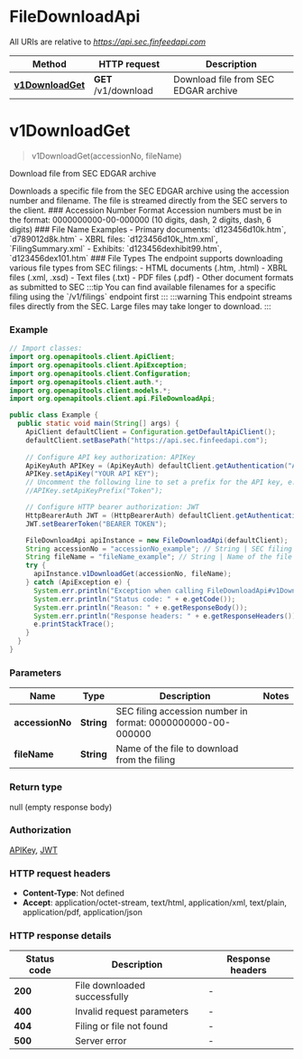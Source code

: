 # FileDownloadApi

All URIs are relative to *https://api.sec.finfeedapi.com*

| Method | HTTP request | Description |
|------------- | ------------- | -------------|
| [**v1DownloadGet**](FileDownloadApi.md#v1DownloadGet) | **GET** /v1/download | Download file from SEC EDGAR archive |


<a id="v1DownloadGet"></a>
# **v1DownloadGet**
> v1DownloadGet(accessionNo, fileName)

Download file from SEC EDGAR archive

Downloads a specific file from the SEC EDGAR archive using the accession number and filename. The file is streamed directly from the SEC servers to the client.  ### Accession Number Format Accession numbers must be in the format: 0000000000-00-000000 (10 digits, dash, 2 digits, dash, 6 digits)  ### File Name Examples - Primary documents: &#x60;d123456d10k.htm&#x60;, &#x60;d789012d8k.htm&#x60; - XBRL files: &#x60;d123456d10k_htm.xml&#x60;, &#x60;FilingSummary.xml&#x60; - Exhibits: &#x60;d123456dexhibit99.htm&#x60;, &#x60;d123456dex101.htm&#x60;  ### File Types The endpoint supports downloading various file types from SEC filings: - HTML documents (.htm, .html) - XBRL files (.xml, .xsd) - Text files (.txt) - PDF files (.pdf) - Other document formats as submitted to SEC  :::tip You can find available filenames for a specific filing using the &#x60;/v1/filings&#x60; endpoint first :::  :::warning This endpoint streams files directly from the SEC. Large files may take longer to download. :::

### Example
```java
// Import classes:
import org.openapitools.client.ApiClient;
import org.openapitools.client.ApiException;
import org.openapitools.client.Configuration;
import org.openapitools.client.auth.*;
import org.openapitools.client.models.*;
import org.openapitools.client.api.FileDownloadApi;

public class Example {
  public static void main(String[] args) {
    ApiClient defaultClient = Configuration.getDefaultApiClient();
    defaultClient.setBasePath("https://api.sec.finfeedapi.com");
    
    // Configure API key authorization: APIKey
    ApiKeyAuth APIKey = (ApiKeyAuth) defaultClient.getAuthentication("APIKey");
    APIKey.setApiKey("YOUR API KEY");
    // Uncomment the following line to set a prefix for the API key, e.g. "Token" (defaults to null)
    //APIKey.setApiKeyPrefix("Token");

    // Configure HTTP bearer authorization: JWT
    HttpBearerAuth JWT = (HttpBearerAuth) defaultClient.getAuthentication("JWT");
    JWT.setBearerToken("BEARER TOKEN");

    FileDownloadApi apiInstance = new FileDownloadApi(defaultClient);
    String accessionNo = "accessionNo_example"; // String | SEC filing accession number in format: 0000000000-00-000000
    String fileName = "fileName_example"; // String | Name of the file to download from the filing
    try {
      apiInstance.v1DownloadGet(accessionNo, fileName);
    } catch (ApiException e) {
      System.err.println("Exception when calling FileDownloadApi#v1DownloadGet");
      System.err.println("Status code: " + e.getCode());
      System.err.println("Reason: " + e.getResponseBody());
      System.err.println("Response headers: " + e.getResponseHeaders());
      e.printStackTrace();
    }
  }
}
```

### Parameters

| Name | Type | Description  | Notes |
|------------- | ------------- | ------------- | -------------|
| **accessionNo** | **String**| SEC filing accession number in format: 0000000000-00-000000 | |
| **fileName** | **String**| Name of the file to download from the filing | |

### Return type

null (empty response body)

### Authorization

[APIKey](../README.md#APIKey), [JWT](../README.md#JWT)

### HTTP request headers

 - **Content-Type**: Not defined
 - **Accept**: application/octet-stream, text/html, application/xml, text/plain, application/pdf, application/json

### HTTP response details
| Status code | Description | Response headers |
|-------------|-------------|------------------|
| **200** | File downloaded successfully |  -  |
| **400** | Invalid request parameters |  -  |
| **404** | Filing or file not found |  -  |
| **500** | Server error |  -  |


